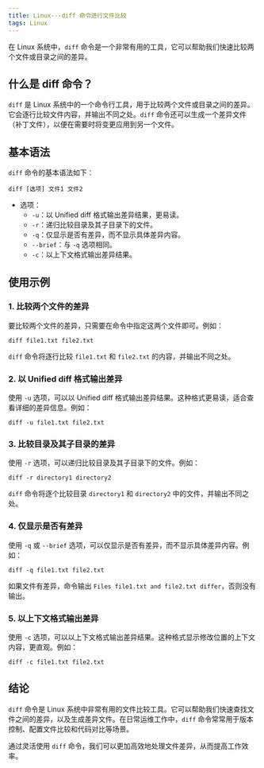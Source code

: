 ```yaml
---
title: Linux---diff 命令进行文件比较
tags: Linux
---
```


在 Linux 系统中，`diff` 命令是一个非常有用的工具，它可以帮助我们快速比较两个文件或目录之间的差异。<!--more-->

## 什么是 diff 命令？

`diff` 是 Linux 系统中的一个命令行工具，用于比较两个文件或目录之间的差异。它会逐行比较文件内容，并输出不同之处。`diff` 命令还可以生成一个差异文件（补丁文件），以便在需要时将变更应用到另一个文件。

## 基本语法

`diff` 命令的基本语法如下：

```
diff [选项] 文件1 文件2
```

- 选项：
  - `-u`：以 Unified diff 格式输出差异结果，更易读。
  - `-r`：递归比较目录及其子目录下的文件。
  - `-q`：仅显示是否有差异，而不显示具体差异内容。
  - `--brief`：与 `-q` 选项相同。
  - `-c`：以上下文格式输出差异结果。

## 使用示例

### 1. 比较两个文件的差异

要比较两个文件的差异，只需要在命令中指定这两个文件即可。例如：

```
diff file1.txt file2.txt
```

`diff` 命令将逐行比较 `file1.txt` 和 `file2.txt` 的内容，并输出不同之处。

### 2. 以 Unified diff 格式输出差异

使用 `-u` 选项，可以以 Unified diff 格式输出差异结果。这种格式更易读，适合查看详细的差异信息。例如：

```
diff -u file1.txt file2.txt
```

### 3. 比较目录及其子目录的差异

使用 `-r` 选项，可以递归比较目录及其子目录下的文件。例如：

```
diff -r directory1 directory2
```

`diff` 命令将逐个比较目录 `directory1` 和 `directory2` 中的文件，并输出不同之处。

### 4. 仅显示是否有差异

使用 `-q` 或 `--brief` 选项，可以仅显示是否有差异，而不显示具体差异内容。例如：

```
diff -q file1.txt file2.txt
```

如果文件有差异，命令输出 `Files file1.txt and file2.txt differ`，否则没有输出。

### 5. 以上下文格式输出差异

使用 `-c` 选项，可以以上下文格式输出差异结果。这种格式显示修改位置的上下文内容，更直观。例如：

```
diff -c file1.txt file2.txt
```

## 结论

`diff` 命令是 Linux 系统中非常有用的文件比较工具。它可以帮助我们快速查找文件之间的差异，以及生成差异文件。在日常运维工作中，`diff` 命令常常用于版本控制、配置文件比较和代码对比等场景。

通过灵活使用 `diff` 命令，我们可以更加高效地处理文件差异，从而提高工作效率。
